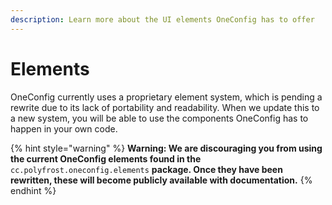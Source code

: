 ```yaml
---
description: Learn more about the UI elements OneConfig has to offer
---
```


# Elements

OneConfig currently uses a proprietary element system, which is pending a rewrite due to its lack of portability and readability. When we update this to a new system, you will be able to use the components OneConfig has to happen in your own code.



{% hint style="warning" %}
**Warning: We are discouraging you from using the current OneConfig elements found in the** `cc.polyfrost.oneconfig.elements` **package. Once they have been rewritten, these will become publicly available with documentation.**
{% endhint %}
